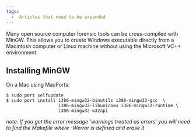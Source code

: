 ```yaml
---
tags:
  -  Articles that need to be expanded 
---
```

Many open source computer forensic tools can be cross-compiled with
MinGW. This allows you to create Windows executable directly from a
Macintosh computer or Linux machine without using the Microsoft VC++
environment.

## Installing MinGW

On a Mac using MacPorts:

<!-- -->

    $ sudo port selfupdate
    $ sudo port install i386-mingw32-binutils i386-mingw32-gcc  \
                        i386-mingw32-libunicows i386-mingw32-runtime \
                        i386-mingw32-w32api

*note: If you get the error message 'warnings treated as errors' you
will need to find the Makefile where -Werror is defined and erase it*